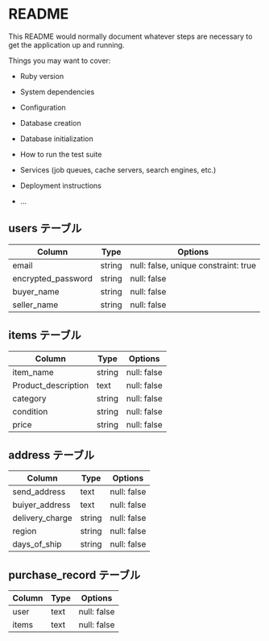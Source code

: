 # README

This README would normally document whatever steps are necessary to get the
application up and running.

Things you may want to cover:

* Ruby version

* System dependencies

* Configuration

* Database creation

* Database initialization

* How to run the test suite

* Services (job queues, cache servers, search engines, etc.)

* Deployment instructions

* ...


## users テーブル	
	
| Column             | Type   | Options                              |	
| ------------------ | ------ | ------------------------------------ |	
| email              | string | null: false, unique constraint: true |	
| encrypted_password | string | null: false                          |	
| buyer_name         | string | null: false                          |	
| seller_name        | string | null: false                          |	
	
## items テーブル	
	
| Column             | Type       | Options                        |	
| ------------------ | ---------- | ------------------------------ |	
| item_name          | string     | null: false                    |	
| Product_description| text       | null: false                    |	
| category           | string     | null: false                    |	
| condition          | string     | null: false                    |	
| price              | string     | null: false                    |	
	
## address テーブル	
	
| Column             | Type       | Options                        |	
| ------------------ | ---------- | ------------------------------ |	
| send_address       | text       | null: false                    |	
| buiyer_address     | text       | null: false                    |	
| delivery_charge    | string     | null: false                    |	
| region             | string     | null: false                    |	
| days_of_ship       | string     | null: false                    |	


## purchase_record テーブル	

| Column             | Type       | Options                        |	
| ------------------ | ---------- | ------------------------------ |	
| user               | text       | null: false                    |	
| items              | text       | null: false                    |	


